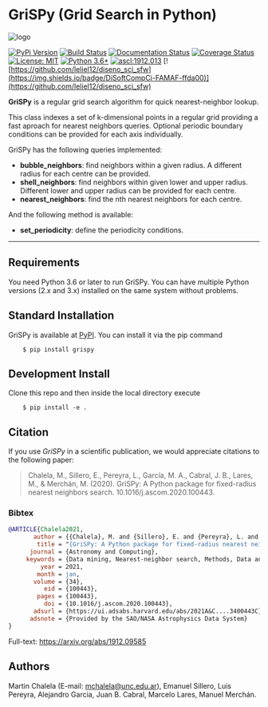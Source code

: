 # GriSPy (Grid Search in Python)

![logo](https://github.com/mchalela/GriSPy/raw/master/res/logo_mid.png)


[![PyPi Version](https://badge.fury.io/py/grispy.svg)](https://badge.fury.io/py/grispy)
[![Build Status](https://travis-ci.org/mchalela/GriSPy.svg?branch=master)](https://travis-ci.org/mchalela/GriSPy)
[![Documentation Status](https://readthedocs.org/projects/grispy/badge/?version=latest)](https://grispy.readthedocs.io/en/latest/?badge=latest)
[![Coverage Status](https://coveralls.io/repos/github/mchalela/GriSPy/badge.svg?branch=master)](https://coveralls.io/github/mchalela/GriSPy?branch=master) 
[![License: MIT](https://img.shields.io/badge/License-MIT-blue.svg)](https://opensource.org/licenses/MIT)
[![Python 3.6+](https://img.shields.io/badge/python-3.6+-blue.svg)](https://www.python.org/downloads/release/python-370/)
[![ascl:1912.013](https://img.shields.io/badge/ascl-1912.013-blue.svg?colorB=262255)](http://ascl.net/1912.013)
[![https://github.com/leliel12/diseno_sci_sfw](https://img.shields.io/badge/DiSoftCompCi-FAMAF-ffda00)](https://github.com/leliel12/diseno_sci_sfw)



**GriSPy** is a regular grid search algorithm for quick nearest-neighbor lookup.

This class indexes a set of k-dimensional points in a regular grid providing a fast aproach for nearest neighbors queries. Optional periodic boundary conditions can be provided for each axis individually.

GriSPy has the following queries implemented:
- **bubble_neighbors**: find neighbors within a given radius. A different radius for each centre can be provided.
- **shell_neighbors**: find neighbors within given lower and upper radius. Different lower and upper radius can be provided for each centre.
- **nearest_neighbors**: find the nth nearest neighbors for each centre.

And the following method is available:
- **set_periodicity**: define the periodicity conditions.

--------------------------------

## Requirements

You need Python 3.6 or later to run GriSPy. You can have multiple Python
versions (2.x and 3.x) installed on the same system without problems.


## Standard Installation

GriSPy is available at [PyPI](https://pypi.org/project/grispy/). You can install it via the pip command

        $ pip install grispy

## Development Install

Clone this repo and then inside the local directory execute

        $ pip install -e .
        
## Citation

If you use *GriSPy* in a scientific publication, we would appreciate citations to the following paper:

> Chalela, M., Sillero, E., Pereyra, L., García, M. A., Cabral, J. B., Lares, M., & Merchán, M. (2020). 
> GriSPy: A Python package for fixed-radius nearest neighbors search. 10.1016/j.ascom.2020.100443.

### Bibtex

```bibtex
@ARTICLE{Chalela2021,
       author = {{Chalela}, M. and {Sillero}, E. and {Pereyra}, L. and {Garcia}, M.~A. and {Cabral}, J.~B. and {Lares}, M. and {Merch{\'a}n}, M.},
        title = "{GriSPy: A Python package for fixed-radius nearest neighbors search}",
      journal = {Astronomy and Computing},
     keywords = {Data mining, Nearest-neighbor search, Methods, Data analysis, Astroinformatics, Python package},
         year = 2021,
        month = jan,
       volume = {34},
          eid = {100443},
        pages = {100443},
          doi = {10.1016/j.ascom.2020.100443},
       adsurl = {https://ui.adsabs.harvard.edu/abs/2021A&C....3400443C},
      adsnote = {Provided by the SAO/NASA Astrophysics Data System}
}
```

Full-text: https://arxiv.org/abs/1912.09585


## Authors

Martin Chalela (E-mail: mchalela@unc.edu.ar),
Emanuel Sillero, Luis Pereyra, Alejandro Garcia, Juan B. Cabral, Marcelo Lares, Manuel Merchán.
